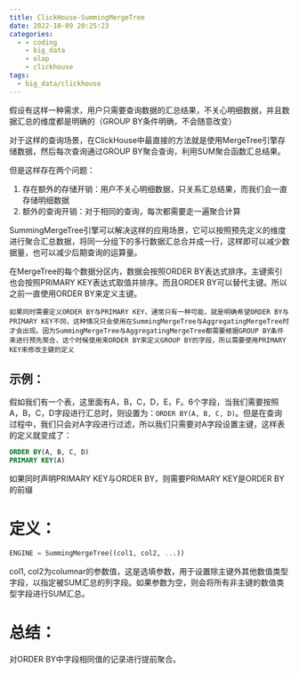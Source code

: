 ```yaml
---
title: ClickHouse-SummingMergeTree
date: 2022-10-09 20:25:23
categories:
  - - coding
    - big_data
    - olap
    - clickhouse
tags:
  - big_data/clickhouse
---
```


假设有这样一种需求，用户只需要查询数据的汇总结果，不关心明细数据，并且数据汇总的维度都是明确的（GROUP BY条件明确，不会随意改变）

对于这样的查询场景，在ClickHouse中最直接的方法就是使用MergeTree引擎存储数据，然后每次查询通过GROUP BY聚合查询，利用SUM聚合函数汇总结果。

但是这样存在两个问题：

1.  存在额外的存储开销：用户不关心明细数据，只关系汇总结果，而我们会一直存储明细数据
2.  额外的查询开销：对于相同的查询，每次都需要走一遍聚合计算

SummingMergeTree引擎可以解决这样的应用场景，它可以按照预先定义的维度进行聚合汇总数据，将同一分组下的多行数据汇总合并成一行，这样即可以减少数据量，也可以减少后期查询的运算量。

在MergeTree的每个数据分区内，数据会按照ORDER BY表达式排序。主键索引也会按照PRIMARY KEY表达式取值并排序。而且ORDER BY可以替代主键。所以之前一直使用ORDER BY来定义主键。

```
如果同时需要定义ORDER BY与PRIMARY KEY，通常只有一种可能，就是明确希望ORDER BY与PRIMARY KEY不同，这种情况只会使用在SummingMergeTree与AggregatingMergeTree时才会出现。因为SummingMergeTree与AggregatingMergeTree都需要根据GROUP BY条件来进行预先聚合，这个时候使用来ORDER BY来定义GROUP BY的字段，所以需要使用PRIMARY KEY来修改主键的定义
```

## 示例：

假如我们有一个表，这里面有A，B，C，D，E，F。6个字段，当我们需要按照A，B，C，D字段进行汇总时，则设置为：`ORDER BY(A, B, C, D)`。但是在查询过程中，我们只会对A字段进行过滤，所以我们只需要对A字段设置主键，这样表的定义就变成了：

```sql
ORDER BY(A, B, C, D)
PRIMARY KEY(A)
```

如果同时声明PRIMARY KEY与ORDER BY，则需要PRIMARY KEY是ORDER BY的前缀

# 定义：

```sql
ENGINE = SummingMergeTree((col1, col2, ...))
```

col1, col2为columnar的参数值，这是选填参数，用于设置除主键外其他数值类型字段，以指定被SUM汇总的列字段。如果参数为空，则会将所有非主键的数值类型字段进行SUM汇总。

# 总结：

对ORDER BY中字段相同值的记录进行提前聚合。